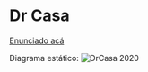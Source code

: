 # Dr Casa

[Enunciado acá](https://docs.google.com/document/d/e/2PACX-1vSKis9EsyUj2c6qMv_NbJYcFs4Mi9RXZQYYSparlzLspuFMt3v0LpjVXXOGctdqqNTXOT5PcStNpjjz/pub)

Diagrama estático:
![DrCasa 2020](https://user-images.githubusercontent.com/4098184/94350608-1d951980-0026-11eb-833a-783024446f80.png)
